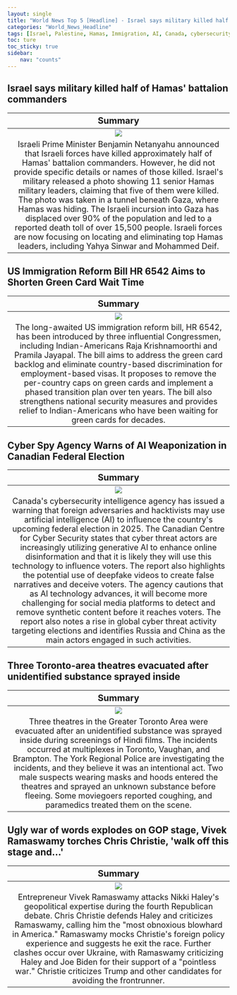 ```yaml
---
layout: single
title: "World News Top 5 [Headline] - Israel says military killed half of Hamas, Cyber Spy Agency Warns of AI Weaponization"
categories: "World_News_Headline"
tags: [Israel, Palestine, Hamas, Immigration, AI, Canada, cybersecurity, Toronto]
toc: ture
toc_sticky: true
sidebar:
    nav: "counts"
---
```


<style>
table th:first-of-type {
    width: 100%;
    font-size: 20px;
}
table td:nth-of-type(1) {
    width: 100%;
    font-size: 18px;
}
</style>

## Israel says military killed half of Hamas' battalion commanders

Summary | 
:---:|
![](/assets/images/2023-12-08-World_News_Headline_231208_1-1.webp) |
Israeli Prime Minister Benjamin Netanyahu announced that Israeli forces have killed approximately half of Hamas' battalion commanders. However, he did not provide specific details or names of those killed. Israel's military released a photo showing 11 senior Hamas military leaders, claiming that five of them were killed. The photo was taken in a tunnel beneath Gaza, where Hamas was hiding. The Israeli incursion into Gaza has displaced over 90% of the population and led to a reported death toll of over 15,500 people. Israeli forces are now focusing on locating and eliminating top Hamas leaders, including Yahya Sinwar and Mohammed Deif. |

## US Immigration Reform Bill HR 6542 Aims to Shorten Green Card Wait Time

Summary | 
:---:|
![](/assets/images/2023-12-08-World_News_Headline_231208_1-2.webp) |
The long-awaited US immigration reform bill, HR 6542, has been introduced by three influential Congressmen, including Indian-Americans Raja Krishnamoorthi and Pramila Jayapal. The bill aims to address the green card backlog and eliminate country-based discrimination for employment-based visas. It proposes to remove the per-country caps on green cards and implement a phased transition plan over ten years. The bill also strengthens national security measures and provides relief to Indian-Americans who have been waiting for green cards for decades. |

## Cyber Spy Agency Warns of AI Weaponization in Canadian Federal Election

Summary | 
:---:|
![](/assets/images/2023-12-08-World_News_Headline_231208_1-3.webp) |
Canada's cybersecurity intelligence agency has issued a warning that foreign adversaries and hacktivists may use artificial intelligence (AI) to influence the country's upcoming federal election in 2025. The Canadian Centre for Cyber Security states that cyber threat actors are increasingly utilizing generative AI to enhance online disinformation and that it is likely they will use this technology to influence voters. The report also highlights the potential use of deepfake videos to create false narratives and deceive voters. The agency cautions that as AI technology advances, it will become more challenging for social media platforms to detect and remove synthetic content before it reaches voters. The report also notes a rise in global cyber threat activity targeting elections and identifies Russia and China as the main actors engaged in such activities. |

## Three Toronto-area theatres evacuated after unidentified substance sprayed inside

Summary | 
:---:|
![](/assets/images/2023-12-08-World_News_Headline_231208_1-4.webp) |
Three theatres in the Greater Toronto Area were evacuated after an unidentified substance was sprayed inside during screenings of Hindi films. The incidents occurred at multiplexes in Toronto, Vaughan, and Brampton. The York Regional Police are investigating the incidents, and they believe it was an intentional act. Two male suspects wearing masks and hoods entered the theatres and sprayed an unknown substance before fleeing. Some moviegoers reported coughing, and paramedics treated them on the scene. |

## Ugly war of words explodes on GOP stage, Vivek Ramaswamy torches Chris Christie, 'walk off this stage and...'

Summary | 
:---:|
![](/assets/images/2023-12-08-World_News_Headline_231208_1-5.webp) |
Entrepreneur Vivek Ramaswamy attacks Nikki Haley's geopolitical expertise during the fourth Republican debate. Chris Christie defends Haley and criticizes Ramaswamy, calling him the "most obnoxious blowhard in America." Ramaswamy mocks Christie's foreign policy experience and suggests he exit the race. Further clashes occur over Ukraine, with Ramaswamy criticizing Haley and Joe Biden for their support of a "pointless war." Christie criticizes Trump and other candidates for avoiding the frontrunner. |